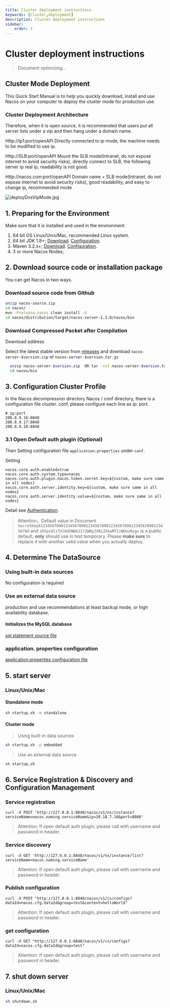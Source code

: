 ```yaml
---
title: Cluster deployment instructions
keywords: [Cluster,deployment]
description: Cluster deployment instructions
sidebar:
    order: 2
---
```


# Cluster deployment instructions

> Document optimizing...

## Cluster Mode Deployment

This Quick Start Manual is to help you quickly download, install and use Nacos on your computer to deploy the cluster mode for production use.

### Cluster Deployment Architecture

Therefore, when it is open source, it is recommended that users put all server lists under a vip and then hang under a domain name.

Http://ip1:port/openAPI Directly connected to ip mode, the machine needs to be modified to use ip.

Http://SLB:port/openAPI Mount the SLB mode(Intranet, do not expose internet to avoid security risks), directly connect to SLB, the following server ip real ip, readability is not good.

Http://nacos.com:port/openAPI Domain name + SLB mode(Intranet, do not expose internet to avoid security risks), good readability, and easy to change ip, recommended mode

![deployDnsVipMode.jpg](/img/deployDnsVipMode.jpg)  

## 1. Preparing for the Environment

Make sure that it is installed and used in the environment:

1. 64 bit OS Linux/Unix/Mac, recommended Linux system.
2. 64 bit JDK 1.8+; [Download](http://www.oracle.com/technetwork/java/javase/downloads/jdk8-downloads-2133151.html). [Configuration](https://docs.oracle.com/cd/E19182-01/820-7851/inst_cli_jdk_javome_t/).
3. Maven 3.2.x+; [Download](https://maven.apache.org/download.cgi). [Configuration](https://maven.apache.org/settings.html).
4. 3 or more Nacos Nodes;

## 2. Download source code or installation package

You can get Nacos in two ways.

### Download source code from Github

```bash
unzip nacos-source.zip
cd nacos/
mvn -Prelease-nacos clean install -U  
cd nacos/distribution/target/nacos-server-1.3.0/nacos/bin
```

### Download Compressed Packet after Compilation

Download address

Select the latest stable version from [releases](https://github.com/alibaba/nacos/releases) and download `nacos-server-$version.zip` or `nacos-server-$version.tar.gz`

```bash
  unzip nacos-server-$version.zip  OR tar -xvf nacos-server-$version.tar.gz
  cd nacos/bin
```  

## 3. Configuration Cluster Profile

In the Nacos decompression directory Nacos / conf directory, there is a configuration file cluster. conf, please configure each line as ip: port.

```plain
# ip:port
200.8.9.16:8848
200.8.9.17:8848
200.8.9.18:8848
```

### 3.1 Open Default auth plugin (Optional)

Then Setting configuration file `application.properties` under `conf`.

Setting 

```properties
nacos.core.auth.enabled=true
nacos.core.auth.system.type=nacos
nacos.core.auth.plugin.nacos.token.secret.key=${custom, make sure same in all nodes}
nacos.core.auth.server.identity.key=${custom, make sure same in all nodes}
nacos.core.auth.server.identity.value=${custom, make sure same in all nodes}
```
Detail see [Authentication](../../plugin/auth-plugin.md).

> Attention，Default value in Document `SecretKey012345678901234567890123456789012345678901234567890123456789` and `VGhpc0lzTXlDdXN0b21TZWNyZXRLZXkwMTIzNDU2Nzg=` is a public default, **only** should use in test temporary. Please **make sure** to replace it with another valid value when you actually deploy.

## 4. Determine The DataSource

### Using built-in data sources

No configuration is required

### Use an external data source

<!-- <span data-type="color" style="color:rgb(25, 31, 37)"><span data-type="background" style="background-color:rgb(255, 255, 255)"> </span></span> -->
production and use recommendations at least backup mode, or high availability database.

#### Initializes the MySQL database

[sql statement source file](https://github.com/alibaba/nacos/blob/master/distribution/conf/mysql-schema.sql)

### application. properties configuration

[application.properties configuration file](https://github.com/alibaba/nacos/blob/master/distribution/conf/application.properties)

## 5. start server

### Linux/Unix/Mac

#### Standalone mode

```bash
sh startup.sh -m standalone
```

#### Cluster mode

> Using built-in data sources

```bash
sh startup.sh -p embedded
```

> Use an external data source

```bash
sh startup.sh
```

## 6. Service Registration & Discovery and Configuration Management

### Service registration

`curl -X POST 'http://127.0.0.1:8848/nacos/v1/ns/instance?serviceName=nacos.naming.serviceName&ip=20.18.7.10&port=8080'`

> Attention: If open default auth plugin, please call with username and password in header.

### Service discovery

`curl -X GET 'http://127.0.0.1:8848/nacos/v1/ns/instance/list?serviceName=nacos.naming.serviceName'`

> Attention: If open default auth plugin, please call with username and password in header.

### Publish configuration

`curl -X POST "http://127.0.0.1:8848/nacos/v1/cs/configs?dataId=nacos.cfg.dataId&group=test&content=helloWorld"`

> Attention: If open default auth plugin, please call with username and password in header.

### get configuration

`curl -X GET "http://127.0.0.1:8848/nacos/v1/cs/configs?dataId=nacos.cfg.dataId&group=test"`

> Attention: If open default auth plugin, please call with username and password in header.

## 7. shut down server

### Linux/Unix/Mac

```bash
sh shutdown.sh
```
